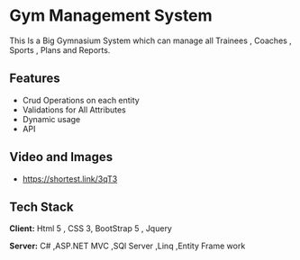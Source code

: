 
# Gym Management System

This Is a Big Gymnasium System which can manage all Trainees , Coaches , Sports , Plans and Reports.



## Features

- Crud Operations on each entity
- Validations for All Attributes
- Dynamic usage
- API 


## Video and Images
- https://shortest.link/3qT3
## Tech Stack

**Client:** Html 5 , CSS 3, BootStrap 5 , Jquery

**Server:** C# ,ASP.NET MVC ,SQl Server ,Linq ,Entity Frame work


